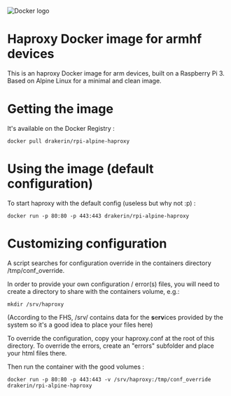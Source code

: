 ![Docker logo](http://palletops.com/images/docker-large-h-trans.png "Docker Logo")

# Haproxy Docker image for armhf devices

This is an haproxy Docker image for arm devices, built on a Raspberry Pi 3.  
Based on Alpine Linux for a minimal and clean image.

# Getting the image

It's available on the Docker Registry :

```
docker pull drakerin/rpi-alpine-haproxy
```

# Using the image (default configuration)

To start haproxy with the default config (useless but why not :p) :

```
docker run -p 80:80 -p 443:443 drakerin/rpi-alpine-haproxy
```

# Customizing configuration

A script searches for configuration override in the containers directory /tmp/conf_override.

In order to provide your own configuration / error(s) files, you will need to create a directory to share with the containers volume, e.g.:

```
mkdir /srv/haproxy
```

(According to the FHS, /srv/ contains data for the **s**e**rv**ices provided by the system so it's a good idea to place your files here)

To override the configuration, copy your haproxy.conf at the root of this directory.
To override the errors, create an "errors" subfolder and place your html files there.

Then run the container with the good volumes :
```
docker run -p 80:80 -p 443:443 -v /srv/haproxy:/tmp/conf_override drakerin/rpi-alpine-haproxy
```